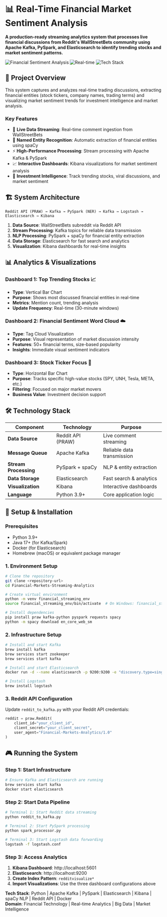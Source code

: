 # 📊 Real-Time Financial Market Sentiment Analysis

**A production-ready streaming analytics system that processes live financial discussions from Reddit's WallStreetBets community using Apache Kafka, PySpark, and Elasticsearch to identify trending stocks and market sentiment patterns.**

![Financial Sentiment Analysis](https://img.shields.io/badge/Domain-Financial%20Technology-brightgreen)
![Real-time](https://img.shields.io/badge/Processing-Real--time-blue)
![Tech Stack](https://img.shields.io/badge/Stack-Kafka%20%7C%20Spark%20%7C%20Elasticsearch-orange)

## 🎯 **Project Overview**

This system captures and analyzes real-time trading discussions, extracting financial entities (stock tickers, company names, trading terms) and visualizing market sentiment trends for investment intelligence and market analysis.

### **Key Features**

- 🔴 **Live Data Streaming**: Real-time comment ingestion from WallStreetBets
- 🧠 **Named Entity Recognition**: Automatic extraction of financial entities using spaCy
- ⚡ **High-Performance Processing**: Stream processing with Apache Kafka & PySpark
- 📈 **Interactive Dashboards**: Kibana visualizations for market sentiment analysis
- 🎯 **Investment Intelligence**: Track trending stocks, viral discussions, and market sentiment

## 🏗️ **System Architecture**

```
Reddit API (PRAW) → Kafka → PySpark (NER) → Kafka → Logstash → Elasticsearch → Kibana
```

1. **Data Source**: WallStreetBets subreddit via Reddit API
2. **Stream Processing**: Kafka topics for reliable data transmission
3. **NLP Processing**: PySpark + spaCy for financial entity extraction
4. **Data Storage**: Elasticsearch for fast search and analytics
5. **Visualization**: Kibana dashboards for real-time insights

## 📊 **Analytics & Visualizations**

### **Dashboard 1: Top Trending Stocks** 📈

- **Type**: Vertical Bar Chart
- **Purpose**: Shows most discussed financial entities in real-time
- **Metrics**: Mention count, trending analysis
- **Update Frequency**: Real-time (30-minute windows)

### **Dashboard 2: Financial Sentiment Word Cloud** ☁️

- **Type**: Tag Cloud Visualization
- **Purpose**: Visual representation of market discussion intensity
- **Features**: 50+ financial terms, size-based popularity
- **Insights**: Immediate visual sentiment indicators

### **Dashboard 3: Stock Ticker Focus** 🎯

- **Type**: Horizontal Bar Chart
- **Purpose**: Tracks specific high-value stocks (SPY, UNH, Tesla, META, etc.)
- **Filtering**: Focused on major market movers
- **Business Value**: Investment decision support

## 🛠️ **Technology Stack**

| **Component**         | **Technology**    | **Purpose**                |
| --------------------- | ----------------- | -------------------------- |
| **Data Source**       | Reddit API (PRAW) | Live comment streaming     |
| **Message Queue**     | Apache Kafka      | Reliable data transmission |
| **Stream Processing** | PySpark + spaCy   | NLP & entity extraction    |
| **Data Storage**      | Elasticsearch     | Fast search & analytics    |
| **Visualization**     | Kibana            | Interactive dashboards     |
| **Language**          | Python 3.9+       | Core application logic     |

## 🚀 **Setup & Installation**

### **Prerequisites**

- Python 3.9+
- Java 17+ (for Kafka/Spark)
- Docker (for Elasticsearch)
- Homebrew (macOS) or equivalent package manager

### **1. Environment Setup**

```bash
# Clone the repository
git clone <repository-url>
cd Financial-Markets-Streaming-Analytics

# Create virtual environment
python -m venv financial_streaming_env
source financial_streaming_env/bin/activate  # On Windows: financial_streaming_env\Scripts\activate

# Install dependencies
pip install praw kafka-python pyspark requests spacy
python -m spacy download en_core_web_sm
```

### **2. Infrastructure Setup**

```bash
# Install and start Kafka
brew install kafka
brew services start zookeeper
brew services start kafka

# Install and start Elasticsearch
docker run -d --name elasticsearch -p 9200:9200 -e "discovery.type=single-node" docker.elastic.co/elasticsearch/elasticsearch:8.15.0

# Install Logstash
brew install logstash
```

### **3. Reddit API Configuration**

Update `reddit_to_kafka.py` with your Reddit API credentials:

```python
reddit = praw.Reddit(
    client_id="your_client_id",
    client_secret="your_client_secret",
    user_agent="Financial-Markets-Analytics/1.0"
)
```

## 🎮 **Running the System**

### **Step 1: Start Infrastructure**

```bash
# Ensure Kafka and Elasticsearch are running
brew services start kafka
docker start elasticsearch
```

### **Step 2: Start Data Pipeline**

```bash
# Terminal 1: Start Reddit data streaming
python reddit_to_kafka.py

# Terminal 2: Start PySpark processing
python spark_processor.py

# Terminal 3: Start Logstash data forwarding
logstash -f logstash.conf
```

### **Step 3: Access Analytics**

1. **Kibana Dashboard**: http://localhost:5601
2. **Elasticsearch**: http://localhost:9200
3. **Create Index Pattern**: `redditvisualize*`
4. **Import Visualizations**: Use the three dashboard configurations above

**Tech Stack**: Python | Apache Kafka | PySpark | Elasticsearch | Kibana | spaCy NLP | Reddit API | Docker  
**Domain**: Financial Technology | Real-time Analytics | Big Data | Market Intelligence
